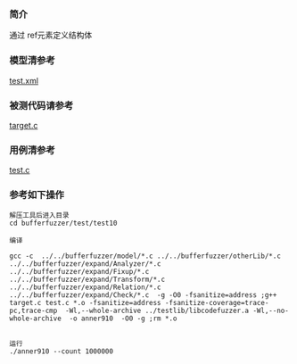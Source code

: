 ### 简介
通过 ref元素定义结构体 

### 模型清参考  
[test.xml](../../test/test10/test.xml)


### 被测代码请参考  

[target.c](../../test/test10/target.c)


### 用例清参考  
[test.c](../../test/test10/test.c)


### 参考如下操作

```
解压工具后进入目录
cd bufferfuzzer/test/test10

编译

gcc -c  ../../bufferfuzzer/model/*.c ../../bufferfuzzer/otherLib/*.c ../../bufferfuzzer/expand/Analyzer/*.c  ../../bufferfuzzer/expand/Fixup/*.c  ../../bufferfuzzer/expand/Transform/*.c ../../bufferfuzzer/expand/Relation/*.c ../../bufferfuzzer/expand/Check/*.c  -g -O0 -fsanitize=address ;g++ target.c test.c *.o -fsanitize=address -fsanitize-coverage=trace-pc,trace-cmp  -Wl,--whole-archive ../testlib/libcodefuzzer.a -Wl,--no-whole-archive  -o anner910  -O0 -g ;rm *.o


运行
./anner910 --count 1000000
```
